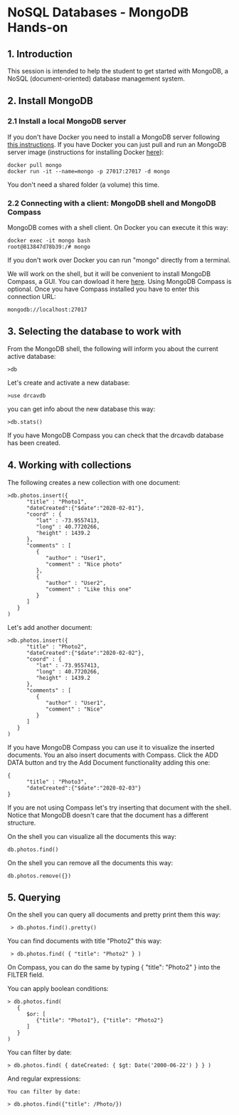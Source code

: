 # NoSQL Databases - MongoDB Hands-on

## 1.	Introduction

This session is intended to help the student to get started with MongoDB, a NoSQL (document-oriented) database management system.

## 2.	Install MongoDB

### 2.1 Install a local MongoDB server

If you don't have Docker you need to install a MongoDB server following [this instructions](https://docs.mongodb.com/manual/installation/). If you have Docker you can just pull and run an MongoDB server image (instructions for installing Docker [here](../docker.md)):

	docker pull mongo
	docker run -it --name=mongo -p 27017:27017 -d mongo

You don't need a shared folder (a volume) this time. 

### 2.2 Connecting with a client: MongoDB shell and MongoDB Compass

MongoDB comes with a shell client. On Docker you can execute it this way:

	docker exec -it mongo bash
	root@813847d78b39:/# mongo

If you don't work over Docker you can run "mongo" directly from a terminal.

We will work on the shell, but it will be convenient to install MongoDB Compass, a GUI. You can dowload it here [here](https://www.mongodb.com/download-center/compass). Using MongoDB Compass is optional. Once you have Compass installed you have to enter this connection URL:
	
	mongodb://localhost:27017

## 3. Selecting the database to work with

From the MongoDB shell, the following will inform you about the current active database:

	>db

Let's create and activate a new database:

 	>use drcavdb

you can get info about the new database this way:

	>db.stats()

If you have MongoDB Compass you can check that the drcavdb database has been created.

## 4. Working with collections

The following creates a new collection with one document:

	>db.photos.insert({
	      "title" : "Photo1",
	      "dateCreated":{"$date":"2020-02-01"}, 
	      "coord" : {
	         "lat" : -73.9557413,
	         "long" : 40.7720266,
	         "height" : 1439.2
	      },
	      "comments" : [
	         {
	            "author" : "User1",
	            "comment" : "Nice photo"
	         },
	         {
	            "author" : "User2",
	            "comment" : "Like this one"
	         }
	      ]
	   }
	)

Let's add another document:

    >db.photos.insert({
	      "title" : "Photo2",
	      "dateCreated":{"$date":"2020-02-02"}, 
	      "coord" : {
	         "lat" : -73.9557413,
	         "long" : 40.7720266,
	         "height" : 1439.2
	      },
	      "comments" : [
	         {
	            "author" : "User1",
	            "comment" : "Nice"
	         }
	      ]
	   }
	)

If you have MongoDB Compass you can use it to visualize the inserted documents. You an also insert documents with Compass. Click the ADD DATA button and try the Add Document functionality adding this one:

    {
	      "title" : "Photo3",
	      "dateCreated":{"$date":"2020-02-03"} 
	}

If you are not using Compass let's try inserting that document with the shell. Notice that MongoDB doesn't care that the document has a different structure.

On the shell you can visualize all the documents this way:

	db.photos.find()

On the shell you can remove all the documents this way:

	db.photos.remove({})

## 5. Querying

On the shell you can query all documents and pretty print them this way:

     > db.photos.find().pretty()

You can find documents with title "Photo2" this way:

     > db.photos.find( { "title": "Photo2" } )

On Compass, you can do the same by typing { "title": "Photo2" } into the FILTER field.

You can apply boolean conditions:

	> db.photos.find(
	   {
	      $or: [
	         {"title": "Photo1"}, {"title": "Photo2"}
	      ]
	   }
	)

You can filter by date:

	> db.photos.find( { dateCreated: { $gt: Date('2000-06-22') } } )

And regular expressions:

	You can filter by date:

	> db.photos.find({"title": /Photo/})
     


